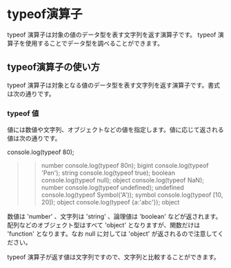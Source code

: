 # typeof演算子
typeof 演算子は対象の値のデータ型を表す文字列を返す演算子です。 typeof 演算子を使用することでデータ型を調べることができます。

## typeof演算子の使い方
typeof 演算子は対象となる値のデータ型を表す文字列を返す演算子です。書式は次の通りです。

### typeof 値
値には数値や文字列、オブジェクトなどの値を指定します。値に応じて返される値は次の通りです。

console.log(typeof 80);
>> number
console.log(typeof 80n);
>> bigint
console.log(typeof 'Pen');
>> string
console.log(typeof true);
>> boolean
console.log(typeof null);
>> object
console.log(typeof NaN);
>> number
console.log(typeof undefined);
>> undefined
console.log(typeof Symbol('A'));
>> symbol
console.log(typeof [10, 20]);
>> object
console.log(typeof {a:'abc'});
>> object

数値は 'number' 、文字列は 'string' 、論理値は 'boolean' などが返されます。配列などのオブジェクト型はすべて 'object' となりますが、関数だけは 'function' となります。なお null に対しては 'object' が返されるので注意してください。

typeof 演算子が返す値は文字列ですので、文字列と比較することができます。